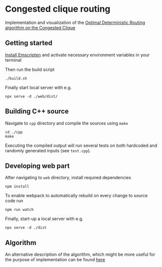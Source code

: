 # Congested clique routing
Implementation and visualization of the [Optimal Deterministic Routing algorithm on the Congested Clique](https://people.mpi-inf.mpg.de/~clenzen/pubs/L13optimal.pdf)

## Getting started

[Install Emscripten](https://emscripten.org/docs/getting_started/downloads.html) and activate necessary environment variables in your terminal

Then run the build script

```console
./build.sh
```

Finally start local server with e.g.

```console
npx serve -d ./web/dist/
```

## Building C++ source

Navigate to `cpp` directory and compile the sources using `make`

```console
cd ./cpp
make
```

Executing the compiled output will run several tests on both hardcoded and randomly generated inputs (see `test.cpp`).

## Developing web part

After navigating to `web` directory, install required dependencies

```console
npm install
```

To enable webpack to automatically rebuild on every change to source code run

```console
npm run watch
```

Finally, start-up a local server with e.g.

```console
npx serve -d ./dist
```

## Algorithm

An alternative description of the algorithm, which might be more useful for the purpose of implementation can be found [here](https://github.com/AleksTeresh/congested-clique-routing/blob/master/algorithm.Rmd)
